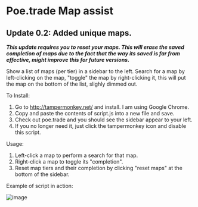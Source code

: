 

# Poe.trade Map assist

## Update 0.2: Added unique maps. 
_**This update requires you to reset your maps.  This will erase the saved completion of maps due to the fact that the way its saved is far from effective, might improve this for future versions.**_




Show a list of maps (per tier) in a sidebar to the left. Search for a map by left-clicking on the map, "toggle" the map by right-clicking it, this will put the map on the bottom of the list, slighly dimmed out.

To Install:

1)  Go to http://tampermonkey.net/ and install.  I am using Google Chrome.
2)  Copy and paste the contents of script.js into a new file and save.
3)  Check out poe.trade and you should see the sidebar appear to your left.
4)  If you no longer need it, just click the tampermonkey icon and disable this script.

Usage:

1)  Left-click a map to perform a search for that map.
2)  Right-click a map to toggle its "completion".
3)  Reset map tiers and their completion by clicking "reset maps" at the bottom of the sidebar.


Example of script in action:

![image](https://user-images.githubusercontent.com/6486458/45162452-54552880-b1ee-11e8-85d3-9de310a6ab37.png)

